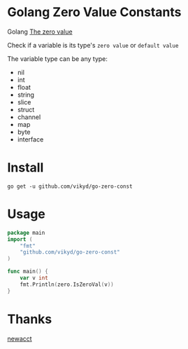 # Golang Zero Value Constants

Golang [The zero value](https://golang.org/ref/spec#The_zero_value)

Check if a variable is its type's `zero value` or `default value`

The variable type can be any type:

- nil
- int
- float
- string
- slice
- struct
- channel
- map
- byte
- interface

# Install

`go get -u github.com/vikyd/go-zero-const`

# Usage

```go
package main
import (
    "fmt"
    "github.com/vikyd/go-zero-const"
)

func main() {
    var v int
    fmt.Println(zero.IsZeroVal(v))
}
```

# Thanks

[newacct](https://stackoverflow.com/a/13906031/2752670)
